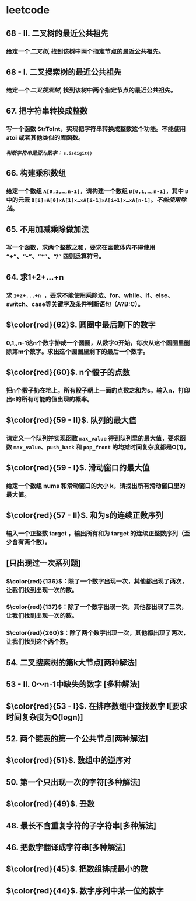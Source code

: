 
# leetcode
## 68 - II. 二叉树的最近公共祖先
### 给定一个*二叉树*, 找到该树中两个指定节点的最近公共祖先。
## 68 - I. 二叉搜索树的最近公共祖先
### 给定一个*二叉搜索树*, 找到该树中两个指定节点的最近公共祖先。
## 67. 把字符串转换成整数
### 写一个函数 StrToInt，实现把字符串转换成整数这个功能。不能使用 atoi 或者其他类似的库函数。
#### *判断字符串是否为数字：* `s.isdigit()`
## 66. 构建乘积数组
### 给定一个数组 `A[0,1,…,n-1]`，请构建一个数组 `B[0,1,…,n-1]`，其中 `B` 中的元素 `B[i]=A[0]×A[1]×…×A[i-1]×A[i+1]×…×A[n-1]`。*不能使用除法*。
## 65. 不用加减乘除做加法
### 写一个函数，求两个整数之和，要求在函数体内不得使用 “+”、“-”、“*”、“/” 四则运算符号。
## 64. 求1+2+…+n
### 求 `1+2+...+n `，要求不能使用乘除法、for、while、if、else、switch、case等关键字及条件判断语句（A?B:C）。
## $\color{red}{62}$. 圆圈中最后剩下的数字
### 0,1,,n-1这n个数字排成一个圆圈，从数字0开始，每次从这个圆圈里删除第m个数字。求出这个圆圈里剩下的最后一个数字。
## $\color{red}{60}$. n个骰子的点数
### 把n个骰子扔在地上，所有骰子朝上一面的点数之和为s。输入n，打印出s的所有可能的值出现的概率。
## $\color{red}{59 - II}$. 队列的最大值
### 请定义一个队列并实现函数 `max_value` 得到队列里的最大值，要求函数 `max_value`、`push_back` 和 `pop_front` 的均摊时间复杂度都是O(1)。
## $\color{red}{59 - I}$. 滑动窗口的最大值
### 给定一个数组 nums 和滑动窗口的大小 k，请找出所有滑动窗口里的最大值。
## $\color{red}{57 - II}$. 和为s的连续正数序列
### 输入一个正整数 target ，输出所有和为 target 的连续正整数序列（至少含有两个数）。
## [只出现过一次系列题]
### $\color{red}{136}$：除了一个数字出现一次，其他都出现了两次，让我们找到出现一次的数。
### $\color{red}{137}$：除了一个数字出现一次，其他都出现了三次，让我们找到出现一次的数。 
### $\color{red}{260}$：除了两个数字出现一次，其他都出现了两次，让我们找到这个两个数。
##  54. 二叉搜索树的第k大节点[两种解法]
## 53 - II. 0～n-1中缺失的数字 [多种解法]
## $\color{red}{53 - I}$. 在排序数组中查找数字 I[要求时间复杂度为O(logn)]
## 52. 两个链表的第一个公共节点[两种解法]
## $\color{red}{51}$. 数组中的逆序对
## 50. 第一个只出现一次的字符[多种解法]
## $\color{red}{49}$. 丑数
## 48. 最长不含重复字符的子字符串[多种解法]
## 46. 把数字翻译成字符串[多种解法]
## $\color{red}{45}$. 把数组排成最小的数
## $\color{red}{44}$. 数字序列中某一位的数字